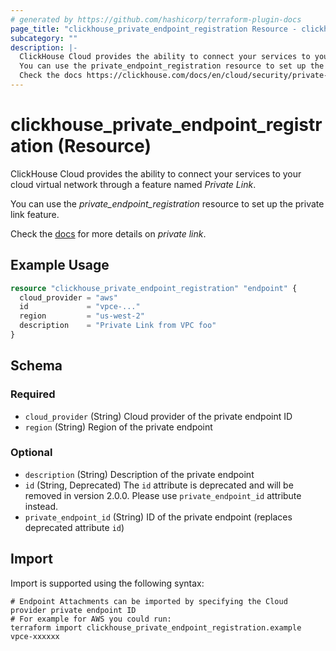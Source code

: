 ```yaml
---
# generated by https://github.com/hashicorp/terraform-plugin-docs
page_title: "clickhouse_private_endpoint_registration Resource - clickhouse"
subcategory: ""
description: |-
  ClickHouse Cloud provides the ability to connect your services to your cloud virtual network through a feature named Private Link.
  You can use the private_endpoint_registration resource to set up the private link feature.
  Check the docs https://clickhouse.com/docs/en/cloud/security/private-link-overview for more details on private link.
---
```


# clickhouse_private_endpoint_registration (Resource)

ClickHouse Cloud provides the ability to connect your services to your cloud virtual network through a feature named *Private Link*.

You can use the *private_endpoint_registration* resource to set up the private link feature.

Check the [docs](https://clickhouse.com/docs/en/cloud/security/private-link-overview) for more details on *private link*.

## Example Usage

```terraform
resource "clickhouse_private_endpoint_registration" "endpoint" {
  cloud_provider = "aws"
  id             = "vpce-..."
  region         = "us-west-2"
  description    = "Private Link from VPC foo"
}
```

<!-- schema generated by tfplugindocs -->
## Schema

### Required

- `cloud_provider` (String) Cloud provider of the private endpoint ID
- `region` (String) Region of the private endpoint

### Optional

- `description` (String) Description of the private endpoint
- `id` (String, Deprecated) The `id` attribute is deprecated and will be removed in version 2.0.0. Please use `private_endpoint_id` attribute instead.
- `private_endpoint_id` (String) ID of the private endpoint (replaces deprecated attribute `id`)

## Import

Import is supported using the following syntax:

```shell
# Endpoint Attachments can be imported by specifying the Cloud provider private endpoint ID
# For example for AWS you could run:
terraform import clickhouse_private_endpoint_registration.example vpce-xxxxxx
```
